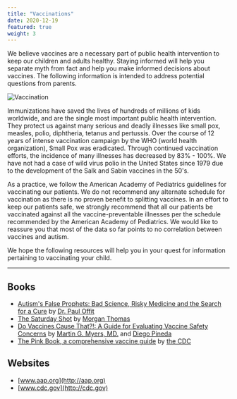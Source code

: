 ```yaml
---
title: "Vaccinations"
date: 2020-12-19
featured: true
weight: 3
---
```


We believe vaccines are a necessary part of public health intervention to keep our children and adults healthy. Staying informed will help you separate myth from fact and help you make informed decisions about vaccines. The following information is intended to address potential questions from parents.

![Vaccination](./vaccination.jpg)

Immunizations have saved the lives of hundreds of millions of kids worldwide, and are the single most important public health intervention. They protect us against many serious and deadly illnesses like small pox, measles, polio, diphtheria, tetanus and pertussis. Over the course of 12 years of intense vaccination campaign by the WHO (world health organization), Small Pox was eradicated. Through continued vaccination efforts, the incidence of many illnesses has decreased by 83% - 100%. We have not had a case of wild virus polio in the United States since 1979 due to the development of the Salk and Sabin vaccines in the 50's.

As a practice, we follow the American Academy of Pediatrics guidelines for vaccinating our patients. We do not recommend any alternate schedule for vaccination as there is no proven benefit to splitting vaccines. In an effort to keep our patients safe, we strongly recommend that all our patients be vaccinated against all the vaccine-preventable illnesses per the schedule recommended by the American Academy of Pediatrics. We would like to reassure you that most of the data so far points to no correlation between vaccines and autism.

We hope the following resources will help you in your quest for information pertaining to vaccinating your child.

---

## Books

- [Autism's False Prophets: Bad Science, Risky Medicine and the Search for a Cure](https://www.goodreads.com/book/show/3360358-autism-s-false-prophets) by [Dr. Paul Offit](https://www.goodreads.com/author/show/334841.Paul_A_Offit)
- [The Saturday Shot](https://www.goodreads.com/book/show/7183259-the-saturday-shot?ac=1&from_search=true&qid=owzFkpokKS&rank=1) by [Morgan Thomas](https://www.goodreads.com/author/show/529625.Morgan_Thomas)
- [Do Vaccines Cause That?!: A Guide for Evaluating Vaccine Safety Concerns](https://www.goodreads.com/book/show/3578469-do-vaccines-cause-that?ac=1&from_search=true&qid=BKX8suWjGo&rank=1) by [Martin G. Myers, MD.](https://www.goodreads.com/author/show/5613468.Martin_G_Myers) and [Diego Pineda](https://www.goodreads.com/author/show/5613469.Diego_Pineda)
- [The Pink Book, a comprehensive vaccine guide](https://www.goodreads.com/book/show/6760251-epidemiology-and-prevention-of-vaccine-preventable-diseases?ac=1&from_search=true&qid=4mDvdwtp1U&rank=1) by [the CDC](https://www.goodreads.com/author/show/19069331.Centers_for_Disease_Control_and_Prevention)

## Websites

- [www.aap.org](http://aap.org)
- [www.cdc.gov](http://cdc.gov)
